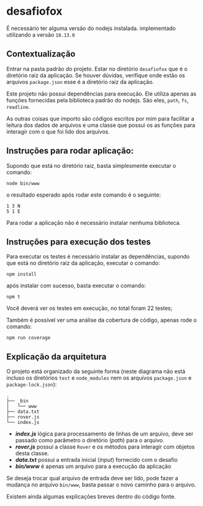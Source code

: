 # desafiofox

É necessário ter alguma versão do nodejs instalada.
implementado utilizando a versão `18.13.0`

## Contextualização
Entrar na pasta padrão do projeto. Estar no diretório `desafiofox` que é o diretório raiz da aplicação. 
Se houver dúvidas, verifique onde estão os arquivos `package.json` esse é a diretório raiz da aplicação.

Este projeto não possui dependências para execução. Ele utiliza apenas as funções fornecidas pela biblioteca padrão do nodejs.
São eles, `path`, `fs`, `readline`.

As outras coisas que importo são códigos escritos por mim para facilitar a leitura dos dados de arquivos e uma classe que possui os as funções para interagir com o que foi lido dos arquivos.

## Instruções para rodar aplicação:

Supondo que está no diretório raiz, basta simplesmente executar o comando:

`node bin/www`

o resultado esperado após rodar este comando é o seguinte:

    1 3 N
    5 1 E

Para rodar a aplicação não é necessário instalar nenhuma biblioteca.


## Instruções para execução dos testes

Para executar os testes é necessário instalar as dependências, supondo que está no diretório raiz da aplicação, executar o comando:

    npm install

após instalar com sucesso, basta executar o comando:

    npm t

Você deverá ver os testes em execução, no total foram 22 testes;

Também é possível ver uma análise da cobertura de código, apenas rode o comando:

    npm run coverage


## Explicação da arquitetura

O projeto está organizado da seguinte forma (neste diagrama não está incluso os diretórios `test` e `node_modules` nem os arquivos `package.json` e `package-lock.json`):

    .
    ├── _bin
    │   └── www
    ├── data.txt
    ├── rover.js
    └── index.js


- ***index.js*** lógica para processamento de linhas de um arquivo, deve ser passado como parâmetro o diretório (_path_) para o arquivo.
- ***rover.js*** possui a classe `Rover` e os métodos para interagir com objetos desta classe.
- ***data.txt*** possui a entrada inicial (_input_) fornecido com o desafio
- ***bin/www*** é apenas um arquivo para a execução da aplicação

Se deseja trocar qual arquivo de entrada deve ser lido, pode fazer a mudança no arquivo `bin/www`, basta passar o novo caminho para o arquivo.

Existem ainda algumas explicações breves dentro do código fonte.